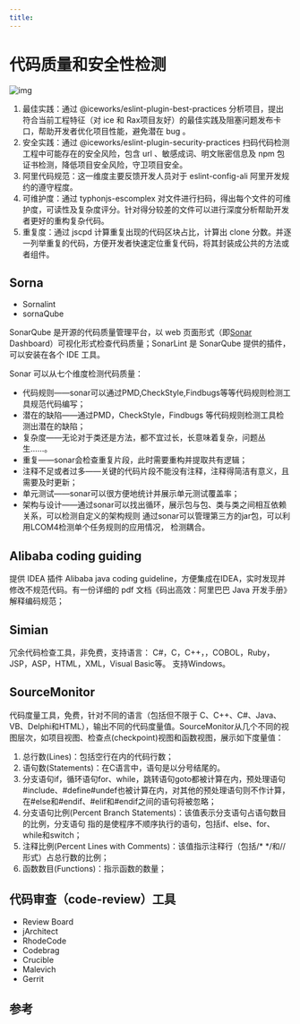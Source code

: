```yaml
---
title:
---
```

# 代码质量和安全性检测

![img](https://imgconvert.csdnimg.cn/aHR0cHM6Ly9tbWJpei5xcGljLmNuL21tYml6X3BuZy9ETVA5WVZpYmlhMWRTNXJpYWF2ZHBMaHpiSEZCTlRKblNtSEM0MzFLQjBIaWJCS0w0R0prVjk0enI4eklpYXhrMkdzSEVvWXdjMGhMemliQW9RQW41RW5sWTZrQS82NDA?x-oss-process=image/format,png)

1. 最佳实践：通过 @iceworks/eslint-plugin-best-practices 分析项目，提出符合当前工程特征（对 ice 和 Rax项目友好）的最佳实践及阻塞问题发布卡口，帮助开发者优化项目性能，避免潜在 bug 。
2. 安全实践：通过 @iceworks/eslint-plugin-security-practices 扫码代码检测工程中可能存在的安全风险，包含 url 、敏感成词、明文账密信息及 npm 包证书检测，降低项目安全风险，守卫项目安全。
3. 阿里代码规范：这一维度主要反馈开发人员对于 eslint-config-ali 阿里开发规约的遵守程度。
4. 可维护度：通过 typhonjs-escomplex 对文件进行扫码，得出每个文件的可维护度，可读性及复杂度评分。针对得分较差的文件可以进行深度分析帮助开发者更好的重构复杂代码。
5. 重复度：通过 jscpd 计算重复出现的代码区块占比，计算出 clone 分数。并逐一列举重复的代码，方便开发者快速定位重复代码，将其封装成公共的方法或者组件。



## Sorna

* Sornalint
* sornaQube

 SonarQube 是开源的代码质量管理平台，以 web 页面形式（即[Sonar](https://so.csdn.net/so/search?q=Sonar&spm=1001.2101.3001.7020) Dashboard）可视化形式检查代码质量；SonarLint 是 SonarQube 提供的插件，可以安装在各个 IDE 工具。

Sonar 可以从七个维度检测代码质量：

* 代码规则——sonar可以通过PMD,CheckStyle,Findbugs等等代码规则检测工具规范代码编写；
* 潜在的缺陷——通过PMD，CheckStyle，Findbugs 等代码规则检测工具检测出潜在的缺陷；
* 复杂度——无论对于类还是方法，都不宜过长，长意味着复杂，问题丛生……。
* 重复——sonar会检查重复片段，此时需要重构并提取共有逻辑；
* 注释不足或者过多——关键的代码片段不能没有注释，注释得简洁有意义，且需要及时更新；
* 单元测试——sonar可以很方便地统计并展示单元测试覆盖率；
* 架构与设计——通过sonar可以找出循环，展示包与包、类与类之间相互依赖关系，可以检测自定义的架构规则 通过sonar可以管理第三方的jar包，可以利用LCOM4检测单个任务规则的应用情况， 检测耦合。

## Alibaba coding guiding

提供 IDEA 插件 Alibaba java coding guideline，方便集成在IDEA，实时发现并修改不规范代码。有一份详细的 pdf 文档《码出高效：阿里巴巴 Java 开发手册》解释编码规范；


## Simian 

冗余代码检查工具，非免费，支持语言： C#，C，C++，，COBOL，Ruby，JSP，ASP，HTML，XML，Visual Basic等。
支持Windows。

## SourceMonitor

代码度量工具，免费，针对不同的语言（包括但不限于 C、C++、C#、Java、VB、Delphi和HTML），输出不同的代码度量值。SourceMonitor从几个不同的视图层次，如项目视图、检查点(checkpoint)视图和函数视图，展示如下度量值：

1. 总行数(Lines)：包括空行在内的代码行数；
2. 语句数(Statements)：在C语言中，语句是以分号结尾的。
3. 分支语句if，循环语句for、while，跳转语句goto都被计算在内，预处理语句#include、#define#undef也被计算在内，对其他的预处理语句则不作计算，在#else和#endif、#elif和#endif之间的语句将被忽略；
4. 分支语句比例(Percent Branch Statements)：该值表示分支语句占语句数目的比例，分支语句 指的是使程序不顺序执行的语句，包括if、else、for、while和switch；
5. 注释比例(Percent Lines with Comments)：该值指示注释行（包括/* */和//形式）占总行数的比例；
6. 函数数目(Functions)：指示函数的数量；
   

## 代码审查（code-review）工具

- Review Board
- jArchitect
- RhodeCode
- Codebrag
- Crucible
- Malevich
- Gerrit

## 参考

